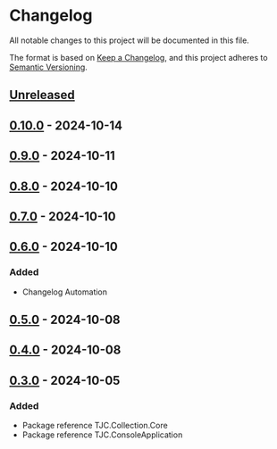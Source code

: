 # Changelog

All notable changes to this project will be documented in this file.

The format is based on [Keep a Changelog](https://keepachangelog.com/en/1.1.0/),
and this project adheres to [Semantic Versioning](https://semver.org/spec/v2.0.0.html).

## [Unreleased]

## [0.10.0] - 2024-10-14

## [0.9.0] - 2024-10-11

## [0.8.0] - 2024-10-10

## [0.7.0] - 2024-10-10

## [0.6.0] - 2024-10-10

### Added

- Changelog Automation

## [0.5.0] - 2024-10-08

## [0.4.0] - 2024-10-08

## [0.3.0] - 2024-10-05

### Added

- Package reference TJC.Collection.Core
- Package reference TJC.ConsoleApplication

[Unreleased]: https://github.com/TJC-Tools/TJC.Collection.Console/compare/v0.10.0...HEAD

[0.10.0]: https://github.com/TJC-Tools/TJC.Collection.Console/compare/v0.9.0...v0.10.0

[0.9.0]: https://github.com/TJC-Tools/TJC.Collection.Console/compare/v0.8.0...v0.9.0

[0.8.0]: https://github.com/TJC-Tools/TJC.Collection.Console/compare/v0.7.0...v0.8.0

[0.7.0]: https://github.com/TJC-Tools/TJC.Collection.Console/compare/v0.6.0...v0.7.0

[0.6.0]: https://github.com/TJC-Tools/TJC.Collection.Console/compare/v0.5.0...v0.6.0

[0.5.0]: https://github.com/TJC-Tools/TJC.Collection.Console/compare/v0.4.0...v0.5.0

[0.4.0]: https://github.com/TJC-Tools/TJC.Collection.Console/compare/v0.3.0...v0.4.0

[0.3.0]: https://github.com/TJC-Tools/TJC.Collection.Console/releases/tag/v0.3.0
